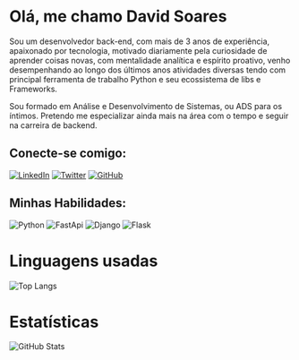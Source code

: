  # Olá, me chamo David Soares

Sou um desenvolvedor back-end, com mais de 3 anos de experiência, apaixonado por tecnologia, motivado diariamente pela curiosidade de aprender coisas novas, com mentalidade analítica e espírito proativo, venho desempenhando ao longo dos últimos anos atividades diversas tendo com principal ferramenta de trabalho Python e seu ecossistema de libs e Frameworks.

Sou formado em Análise e Desenvolvimento de Sistemas, ou ADS para os íntimos. Pretendo me especializar ainda mais na área com o tempo e seguir na carreira de backend. 

## Conecte-se comigo:
[![LinkedIn](https://img.shields.io/badge/LinkedIn-000?style=for-the-badge&logo=linkedin&logoColor=0E76A8)](https://www.linkedin.com/in/davidsoarez/)
[![Twitter](https://img.shields.io/badge/Twitter-000?style=for-the-badge&logo=twitter&logoColor=0E76A8)](https://twitter.com/davidsoarez/)
[![GitHub](https://img.shields.io/badge/GitHub-000?style=for-the-badge&logo=github&logoColor=0E76A8)](https://www.github.com/in/davidsoarez/)



## Minhas Habilidades:
![Python](https://img.shields.io/badge/Python-000?style=for-the-badge&logo=python)
![FastApi](https://img.shields.io/badge/Fastapi-000?style=for-the-badge&logo=Fastapi)
![Django](https://img.shields.io/badge/Django-000?style=for-the-badge&logo=Django)
![Flask](https://img.shields.io/badge/Flask-000?style=for-the-badge&logo=Flask)

# Linguagens usadas
![Top Langs](https://github-readme-stats-git-masterrstaa-rickstaa.vercel.app/api/top-langs/?username=davidsoarez&bg_color=000&border_color=30A3DC&title_color=E94D5F&text_color=FFF)


# Estatísticas
![GitHub Stats](https://github-readme-stats.vercel.app/api?username=davidsoarez&theme=transparent&bg_color=000&border_color=30A3DC&show_icons=true&icon_color=30A3DC&title_color=E94D5F&text_color=FFF)